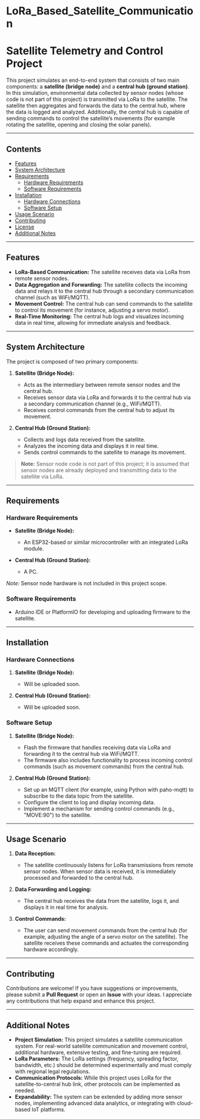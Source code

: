 # LoRa_Based_Satellite_Communication

# Satellite Telemetry and Control Project

This project simulates an end-to-end system that consists of two main components: a **satellite (bridge node)** and a **central hub (ground station)**. In this simulation, environmental data collected by sensor nodes (whose code is not part of this project) is transmitted via LoRa to the satellite. The satellite then aggregates and forwards the data to the central hub, where the data is logged and analyzed. Additionally, the central hub is capable of sending commands to control the satellite’s movements (for example rotating the satellite, opening and closing the solar panels).

---

## Contents

- [Features](#features)
- [System Architecture](#system-architecture)
- [Requirements](#requirements)
  - [Hardware Requirements](#hardware-requirements)
  - [Software Requirements](#software-requirements)
- [Installation](#installation)
  - [Hardware Connections](#hardware-connections)
  - [Software Setup](#software-setup)
- [Usage Scenario](#usage-scenario)
- [Contributing](#contributing)
- [License](#license)
- [Additional Notes](#additional-notes)

---

## Features

- **LoRa-Based Communication:** The satellite receives data via LoRa from remote sensor nodes.
- **Data Aggregation and Forwarding:** The satellite collects the incoming data and relays it to the central hub through a secondary communication channel (such as WiFi/MQTT).
- **Movement Control:** The central hub can send commands to the satellite to control its movement (for instance, adjusting a servo motor).
- **Real-Time Monitoring:** The central hub logs and visualizes incoming data in real time, allowing for immediate analysis and feedback.

---

## System Architecture

The project is composed of two primary components:

1. **Satellite (Bridge Node):**  
   - Acts as the intermediary between remote sensor nodes and the central hub.
   - Receives sensor data via LoRa and forwards it to the central hub via a secondary communication channel (e.g., WiFi/MQTT).
   - Receives control commands from the central hub to adjust its movement.

2. **Central Hub (Ground Station):**  
   - Collects and logs data received from the satellite.
   - Analyzes the incoming data and displays it in real time.
   - Sends control commands to the satellite to manage its movement.

> **Note:** Sensor node code is not part of this project; it is assumed that sensor nodes are already deployed and transmitting data to the satellite via LoRa.

---

## Requirements

### Hardware Requirements

- **Satellite (Bridge Node):**
  - An ESP32-based or similar microcontroller with an integrated LoRa module.

- **Central Hub (Ground Station):**
  - A PC.
  
*Note:* Sensor node hardware is not included in this project scope.

### Software Requirements

- Arduino IDE or PlatformIO for developing and uploading firmware to the satellite.

---

## Installation

### Hardware Connections

1. **Satellite (Bridge Node):**  
   - Will be uploaded soon.

2. **Central Hub (Ground Station):**  
   - Will be uploaded soon.

### Software Setup

1. **Satellite (Bridge Node):**  
   - Flash the firmware that handles receiving data via LoRa and forwarding it to the central hub via WiFi/MQTT.
   - The firmware also includes functionality to process incoming control commands (such as movement commands) from the central hub.
   
2. **Central Hub (Ground Station):**  
   - Set up an MQTT client (for example, using Python with paho-mqtt) to subscribe to the data topic from the satellite.
   - Configure the client to log and display incoming data.
   - Implement a mechanism for sending control commands (e.g., "MOVE:90") to the satellite.

---

## Usage Scenario

1. **Data Reception:**  
   - The satellite continuously listens for LoRa transmissions from remote sensor nodes. When sensor data is received, it is immediately processed and forwarded to the central hub.

2. **Data Forwarding and Logging:**  
   - The central hub receives the data from the satellite, logs it, and displays it in real time for analysis.
   
3. **Control Commands:**  
   - The user can send movement commands from the central hub (for example, adjusting the angle of a servo motor on the satellite). The satellite receives these commands and actuates the corresponding hardware accordingly.

---

## Contributing

Contributions are welcome! If you have suggestions or improvements, please submit a **Pull Request** or open an **Issue** with your ideas. I appreciate any contributions that help expand and enhance this project.


---

## Additional Notes

- **Project Simulation:** This project simulates a satellite communication system. For real-world satellite communication and movement control, additional hardware, extensive testing, and fine-tuning are required.
- **LoRa Parameters:** The LoRa settings (frequency, spreading factor, bandwidth, etc.) should be determined experimentally and must comply with regional legal regulations.
- **Communication Protocols:** While this project uses LoRa for the satellite-to-central hub link, other protocols can be implemented as needed.
- **Expandability:** The system can be extended by adding more sensor nodes, implementing advanced data analytics, or integrating with cloud-based IoT platforms.

